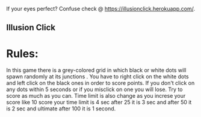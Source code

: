 If your eyes perfect? Confuse check @ https://illusionclick.herokuapp.com/.

## Illusion Click

# Rules:

In this game there is a grey-colored grid in which black or white dots will spawn randomly at its junctions . You have to right click on the white dots and left click on the black ones in order to score points. If you don't click on any dots within 5 seconds or if you misclick on one you will lose. Try to score as much as you can. Time limit is also change as you increse your score like 10 score your time limit is 4 sec after 25 it is 3 sec and after 50 it is 2 sec and ultimate after 100 it is 1 second.
